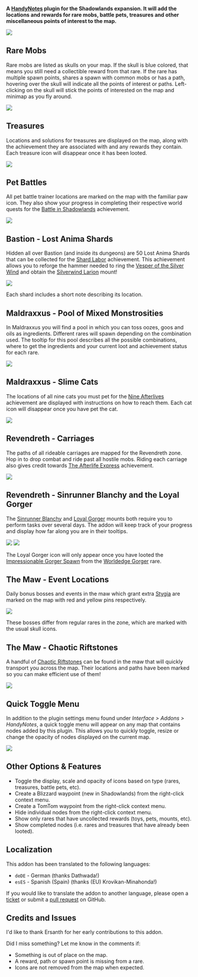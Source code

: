 **A [HandyNotes](https://www.curseforge.com/wow/addons/handynotes) plugin for the Shadowlands expansion. It will add the locations and rewards for rare mobs, battle pets, treasures and other miscellaneous points of interest to the map.**

![](https://www.tmdmguild.com/public/images/addons/shadowlands/banner.png)

## Rare Mobs

Rare mobs are listed as skulls on your map. If the skull is blue colored, that means you still need a collectible reward from that rare. If the rare has multiple spawn points, shares a spawn with common mobs or has a path, hovering over the skull will indicate all the points of interest or paths. Left-clicking on the skull will stick the points of interested on the map and minimap as you fly around.

![](https://www.tmdmguild.com/public/images/addons/shadowlands/rares.png)

## Treasures

Locations and solutions for treasures are displayed on the map, along with the achievement they are associated with and any rewards they contain. Each treasure icon will disappear once it has been looted.

![](https://www.tmdmguild.com/public/images/addons/shadowlands/treasures.png)

## Pet Battles

All pet battle trainer locations are marked on the map with the familiar paw icon. They also show your progress in completing their respective world quests for the [Battle in Shadowlands](https://shadowlands.wowhead.com/achievement=14625/battle-in-shadowlands) achievement.

![](https://www.tmdmguild.com/public/images/addons/shadowlands/pet_battles.png)

## Bastion - Lost Anima Shards

Hidden all over Bastion (and inside its dungeons) are 50 Lost Anima Shards that can be collected for the [Shard Labor](https://shadowlands.wowhead.com/achievement=14339/shard-labor) achievement. This achievement allows you to reforge the hammer needed to ring the [Vesper of the Silver Wind](https://shadowlands.wowhead.com/object=355435/vesper-of-the-silver-wind) and obtain the [Silverwind Larion](https://shadowlands.wowhead.com/item=180772/silverwind-larion) mount!

![](https://www.tmdmguild.com/public/images/addons/shadowlands/lost_anima_shards.png)

Each shard includes a short note describing its location.

## Maldraxxus - Pool of Mixed Monstrosities

In Maldraxxus you will find a pool in which you can toss oozes, goos and oils as ingredients. Different rares will spawn depending on the combination used. The tooltip for this pool describes all the possible combinations, where to get the ingredients and your current loot and achievement status for each rare.

![](https://www.tmdmguild.com/public/images/addons/shadowlands/mixed_pool.png)

## Maldraxxus - Slime Cats

The locations of all nine cats you must pet for the [Nine Afterlives](https://shadowlands.wowhead.com/achievement=14634/nine-afterlives) achievement are displayed with instructions on how to reach them. Each cat icon will disappear once you have pet the cat.

![](https://www.tmdmguild.com/public/images/addons/shadowlands/slime_cats.png)

## Revendreth - Carriages

The paths of all rideable carriages are mapped for the Revendreth zone. Hop in to drop combat and ride past all hostile mobs. Riding each carriage also gives credit towards [The Afterlife Express](https://shadowlands.wowhead.com/achievement=14771/the-afterlife-express) achievement.

![](https://www.tmdmguild.com/public/images/addons/shadowlands/carriages.png)

## Revendreth - Sinrunner Blanchy and the Loyal Gorger

The [Sinrunner Blanchy](https://shadowlands.wowhead.com/item=182614/blanchys-reins) and [Loyal Gorger](https://shadowlands.wowhead.com/item=182589/loyal-gorger) mounts both require you to perform tasks over several days. The addon will keep track of your progress and display how far along you are in their tooltips.

![](https://www.tmdmguild.com/public/images/addons/shadowlands/dead_blanchy.png)
![](https://www.tmdmguild.com/public/images/addons/shadowlands/loyal_gorger.png)

The Loyal Gorger icon will only appear once you have looted the [Impressionable Gorger Spawn](https://shadowlands.wowhead.com/item=180583/impressionable-gorger-spawn) from the [Worldedge Gorger](https://shadowlands.wowhead.com/npc=160821/worldedge-gorger) rare.

## The Maw - Event Locations

Daily bonus bosses and events in the maw which grant extra [Stygia](https://shadowlands.wowhead.com/currency=1767/stygia) are marked on the map with red and yellow pins respectively.

![](https://www.tmdmguild.com/public/images/addons/shadowlands/maw_events.png)

These bosses differ from regular rares in the zone, which are marked with the usual skull icons.

## The Maw - Chaotic Riftstones

A handful of [Chaotic Riftstones](https://shadowlands.wowhead.com/search?q=Chaotic+Riftstone) can be found in the maw that will quickly transport you across the map. Their locations and paths have been marked so you can make efficient use of them!

![](https://www.tmdmguild.com/public/images/addons/shadowlands/chaotic_riftstones.png)

## Quick Toggle Menu

In addition to the plugin settings menu found under *Interface > Addons > HandyNotes*, a quick toggle menu will appear on any map that contains nodes added by this plugin. This allows you to quickly toggle, resize or change the opacity of nodes displayed on the current map.

![](https://www.tmdmguild.com/public/images/addons/shadowlands/quick_toggle.png)

## Other Options & Features

* Toggle the display, scale and opacity of icons based on type (rares, treasures, battle pets, etc).
* Create a Blizzard waypoint (new in Shadowlands) from the right-click context menu.
* Create a TomTom waypoint from the right-click context menu.
* Hide individual nodes from the right-click context menu.
* Show only rares that have uncollected rewards (toys, pets, mounts, etc).
* Show completed nodes (i.e. rares and treasures that have already been looted).

## Localization

This addon has been translated to the following languages:

* `deDE` - German (thanks Dathwada!)
* `esES` - Spanish (Spain) (thanks (EU) Krovikan-Minahonda!)

If you would like to translate the addon to another language, please open a [ticket](https://github.com/zarillion/handynotes-plugins/issues) or submit a [pull request](https://github.com/zarillion/handynotes-plugins/pulls) on GitHub.

## Credits and Issues

I'd like to thank Ersanth for her early contributions to this addon.

Did I miss something? Let me know in the comments if:

* Something is out of place on the map.
* A reward, path or spawn point is missing from a rare.
* Icons are not removed from the map when expected.
